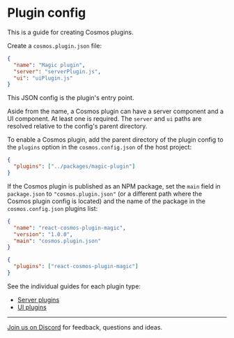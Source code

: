 # Plugin config

This is a guide for creating Cosmos plugins.

Create a `cosmos.plugin.json` file:

```json
{
  "name": "Magic plugin",
  "server": "serverPlugin.js",
  "ui": "uiPlugin.js"
}
```

This JSON config is the plugin's entry point.

Aside from the name, a Cosmos plugin can have a server component and a UI component. At least one is required. The `server` and `ui` paths are resolved relative to the config's parent directory.

To enable a Cosmos plugin, add the parent directory of the plugin config to the `plugins` option in the `cosmos.config.json` of the host project:

```json
{
  "plugins": ["../packages/magic-plugin"]
}
```

If the Cosmos plugin is published as an NPM package, set the `main` field in `package.json` to `"cosmos.plugin.json"` (or a different path where the Cosmos plugin config is located) and the name of the package in the `cosmos.config.json` plugins list:

```json
{
  "name": "react-cosmos-plugin-magic",
  "version": "1.0.0",
  "main": "cosmos.plugin.json"
}
```

```json
{
  "plugins": ["react-cosmos-plugin-magic"]
}
```

See the individual guides for each plugin type:

- [Server plugins](plugins/server-plugins.md)
- [UI plugins](plugins/ui-plugins.md)

---

[Join us on Discord](https://discord.gg/3X95VgfnW5) for feedback, questions and ideas.
